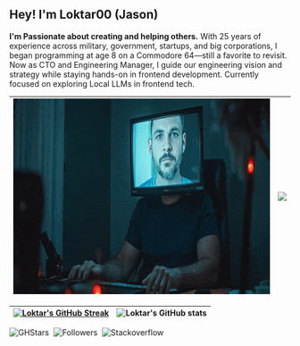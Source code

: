 ## Hey! I'm Loktar00 (Jason) 
**I'm Passionate about creating and helping others.** With 25 years of experience across military, government, startups, and big corporations, I began programming at age 8 on a Commodore 64—still a favorite to revisit. Now as CTO and Engineering Manager, I guide our engineering vision and strategy while staying hands-on in frontend development. Currently focused on exploring Local LLMs in frontend tech. 

| <a href="https://somethinghitme.com"><img src="https://github.com/loktar00/loktar00/raw/master/profilebanner.gif" alt="loktar00" height="350px" /></a> | <img src="https://github-readme-stats.vercel.app/api/top-langs/?username=loktar00&layout=donut-vertical&theme=radical" height="350px"/> |
|-------------------------------------------------------|-----------------------------------|


| [![Loktar's GitHub Streak](https://streak-stats.demolab.com?user=loktar00&theme=radical&exclude_days=Sun%2CSat)](https://git.io/streak-stats) | ![Loktar's GitHub stats](https://github-readme-stats.vercel.app/api?username=loktar00&show_icons=true&theme=radical&rank_icon=github) |
|-------------------------------------------------------|-----------------------------------|




![GHStars](https://img.shields.io/github/stars/loktar00)&nbsp; ![Followers](https://img.shields.io/github/followers/loktar00)&nbsp; ![Stackoverflow](https://img.shields.io/stackexchange/stackoverflow/r/322395)

